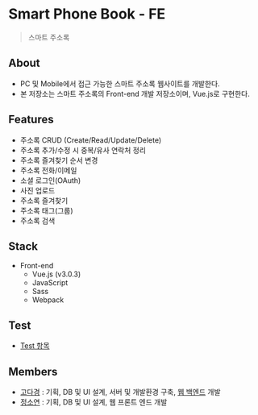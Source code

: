 # Smart Phone Book - FE

> 스마트 주소록

## About
- PC 및 Mobile에서 접근 가능한 스마트 주소록 웹사이트를 개발한다.
- 본 저장소는 스마트 주소록의 Front-end 개발 저장소이며, Vue.js로 구현한다.

## Features
- 주소록 CRUD (Create/Read/Update/Delete)
- 주소록 추가/수정 시 중복/유사 연락처 정리
- 주소록 즐겨찾기 순서 변경
- 주소록 전화/이메일
- 소셜 로그인(OAuth)
- 사진 업로드
- 주소록 즐겨찾기
- 주소록 태그(그룹)
- 주소록 검색

## Stack
- Front-end
    - Vue.js (v3.0.3)
    - JavaScript
    - Sass
    - Webpack

## Test
- [Test 항목](https://drive.google.com/open?id=1MsyDsbw34JtYGuw0_umfXNCS9jLhSHqUWUEhHiLzmGE)

## Members
- [고다경](https://github.com/koda93) : 기획, DB 및 UI 설계, 서버 및 개발환경 구축, [웹 백엔드](https://github.com/koda93/SmartPhoneBook_BE) 개발
- [정소연](https://github.com/JESS2) : 기획, DB 및 UI 설계, 웹 프론트 엔드 개발
